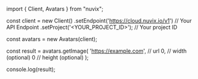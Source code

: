import { Client, Avatars } from "nuvix";

const client = new Client()
.setEndpoint('https://cloud.nuvix.io/v1') // Your API Endpoint
.setProject('<YOUR_PROJECT_ID>'); // Your project ID

const avatars = new Avatars(client);

const result = avatars.getImage(
'https://example.com', // url
0, // width (optional)
0 // height (optional)
);

console.log(result);
